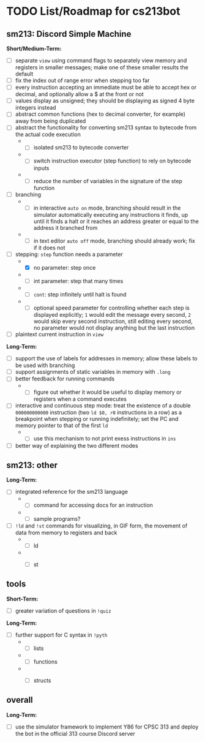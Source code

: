 # TODO List/Roadmap for cs213bot

## sm213: Discord Simple Machine

**Short/Medium-Term:**
- [ ] separate `view` using command flags to separately view memory and registers in smaller messages; make one of these smaller results the default
- [ ] fix the index out of range error when stepping too far
- [ ] every instruction accepting an immediate must be able to accept hex or decimal, and optionally allow a $ at the front or not
- [ ] values display as unsigned; they should be displaying as signed 4 byte integers instead
- [ ] abstract common functions (hex to decimal converter, for example) away from being duplicated
- [ ] abstract the functionality for converting sm213 syntax to bytecode from the actual code execution
     * - [ ] isolated sm213 to bytecode converter
     * - [ ] switch instruction executor (step function) to rely on bytecode inputs
     * - [ ] reduce the number of variables in the signature of the step function
- [ ] branching
     * - [ ] in interactive `auto on` mode, branching should result in the simulator automatically executing any instructions it finds, up until it finds a halt or it reaches an address greater or equal to the address it branched from
     * - [ ] in text editor `auto off` mode, branching should already work; fix if it does not
- [ ] stepping: `step` function needs a parameter
     * - [x] no parameter: step once
     * - [ ] int parameter: step that many times
     * - [ ] `cont`: step infinitely until halt is found
     * - [ ] optional speed parameter for controlling whether each step is displayed explicitly; `1` would edit the message every second, `2` would skip every second instruction, still editing every second, no parameter would not display anything but the last instruction
- [ ] plaintext current instruction in `view`

**Long-Term:**
- [ ] support the use of labels for addresses in memory; allow these labels to be used with branching
- [ ] support assignments of static variables in memory with `.long`
- [ ] better feedback for running commands
     * - [ ] figure out whether it would be useful to display memory or registers when a command executes
- [ ] interactive and continuous step mode: treat the existence of a double `000000000000` instruction (two `ld $0, r0` instructions in a row) as a breakpoint when stepping or running indefinitely; set the PC and memory pointer to that of the first `ld`
     * - [ ] use this mechanism to not print exess instructions in `ins`
- [ ] better way of explaining the two different modes

## sm213: other

**Long-Term:**
- [ ] integrated reference for the sm213 language
     * - [ ] command for accessing docs for an instruction
     * - [ ] sample programs?
- [ ] `!ld` and `!st` commands for visualizing, in GIF form, the movement of data from memory to registers and back
     *  - [ ] ld
     *  - [ ] st


## tools

**Short-Term:**
- [ ] greater variation of questions in `!quiz`

**Long-Term:**
- [ ] further support for C syntax in `!pyth`
    *  - [ ] lists
    *  - [ ] functions
    *  - [ ] structs
    
    
## overall

**Long-Term:**
- [ ] use the simulator framework to implement Y86 for CPSC 313 and deploy the bot in the official 313 course Discord server
